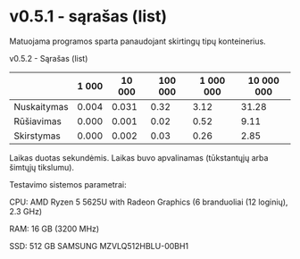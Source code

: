 # v0.5.1 - sąrašas (list)

Matuojama programos sparta panaudojant skirtingų tipų konteinerius.

v0.5.2 - Sąrašas (list)

|  | 1 000  | 10 000 | 100 000 | 1 000 000 | 10 000 000 |
| --- | --- | --- | --- | --- | --- |
| Nuskaitymas |0.004|0.031|0.32|3.12|31.28|
| Rūšiavimas |0.000|0.001|0.02|0.52|9.11|
| Skirstymas |0.000|0.002|0.03|0.26|2.85|

Laikas duotas sekundėmis. Laikas buvo apvalinamas (tūkstantųjų arba šimtųjų tikslumu).

Testavimo sistemos parametrai:

CPU: AMD Ryzen 5 5625U with Radeon Graphics (6 branduoliai (12 loginių), 2.3 GHz)

RAM: 16 GB (3200 MHz)

SSD: 512 GB SAMSUNG MZVLQ512HBLU-00BH1

